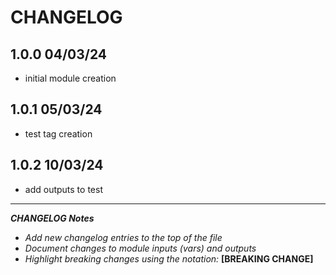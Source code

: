 # CHANGELOG

## 1.0.0 04/03/24

- initial module creation

## 1.0.1 05/03/24

- test tag creation

## 1.0.2 10/03/24

- add outputs to test

---

**_CHANGELOG Notes_**

- _Add new changelog entries to the top of the file_
- _Document changes to module inputs (vars) and outputs_
- _Highlight breaking changes using the notation:_ **[BREAKING CHANGE]**

